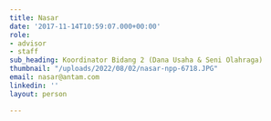 ```yaml
---
title: Nasar
date: '2017-11-14T10:59:07.000+00:00'
role:
- advisor
- staff
sub_heading: Koordinator Bidang 2 (Dana Usaha & Seni Olahraga)
thumbnail: "/uploads/2022/08/02/nasar-npp-6718.JPG"
email: nasar@antam.com
linkedin: ''
layout: person

---
```

